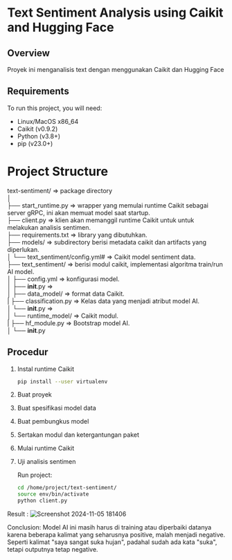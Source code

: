 # **Text Sentiment Analysis using Caikit and Hugging Face**

## Overview
Proyek ini menganalisis text dengan menggunakan Caikit dan Hugging Face

## Requirements

To run this project, you will need:
- Linux/MacOS x86_64 
- Caikit (v0.9.2)
- Python (v3.8+)
- pip (v23.0+)
  
# Project Structure
text-sentiment/                      => package directory <br>
│<br>
├── start_runtime.py                 => wrapper yang memulai runtime Caikit sebagai server gRPC, ini akan memuat model saat startup.<br>
├── client.py                        => klien akan memanggil runtime Caikit untuk untuk melakukan analisis sentimen.<br>
├── requirements.txt                 => library yang dibutuhkan.<br>
├── models/                          => subdirectory berisi metadata caikit dan artifacts yang diperlukan.<br>
│   └── text_sentiment/config.yml#   => Caikit model sentiment data.<br>
├── text_sentiment/                  => berisi modul caikit, implementasi algoritma train/run AI model.<br>
│   ├── config.yml                   => konfigurasi model.<br>
│   ├── __init__.py                  => <br>
│   ├── data_model/                  => format data Caikit.<br>
|       ├── classification.py        => Kelas data yang menjadi atribut model AI.<br>
│       └── __init__.py              => <br>
│   └── runtime_model/               => Caikit modul.<br>
|       ├── hf_module.py             => Bootstrap model AI.<br>
│       └── __init__.py               

## Procedur
1. Instal runtime Caikit
   
   ```bash
   pip install --user virtualenv
   
2. Buat proyek
3. Buat spesifikasi model data
4. Buat pembungkus model
5. Sertakan modul dan ketergantungan paket
6. Mulai runtime Caikit
7. Uji analisis sentimen <br>

   Run project:
    ```bash
    cd /home/project/text-sentiment/
    source env/bin/activate
    python client.py
    
Result :
![Screenshot 2024-11-05 181406](https://github.com/user-attachments/assets/1b1ba957-97a2-41fe-97e5-f288f164f40d)

Conclusion:
Model AI ini masih harus di training atau diperbaiki datanya karena beberapa kalimat yang seharusnya positive, malah menjadi negative. Seperti kalimat "saya sangat suka hujan", padahal sudah ada kata "suka", tetapi 
outputnya tetap negative.
